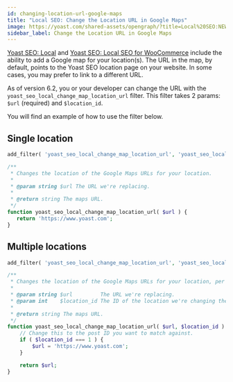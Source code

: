 ```yaml
---
id: changing-location-url-google-maps
title: "Local SEO: Change the Location URL in Google Maps"
image: https://yoast.com/shared-assets/opengraph/?title=Local%20SEO:NEWLINEChange%20the%20Location%20URLNEWLINEin%20Google%20Maps
sidebar_label: Change the Location URL in Google Maps
---
```

[Yoast SEO: Local](https://yoast.com/wordpress/plugins/local-seo/) and [Yoast SEO: Local SEO for WooCommerce](https://yoast.com/wordpress/plugins/local-seo-for-woocommerce/) include the ability to add a Google map for your location(s). The URL in the map, by default, points to the Yoast SEO location page on your website. In some cases, you may prefer to link to a different URL.

As of version 6.2, you or your developer can change the URL with the `yoast_seo_local_change_map_location_url` filter. This filter takes 2 params: `$url` (required) and `$location_id`.

You will find an example of how to use the filter below.

## Single location
```php
add_filter( 'yoast_seo_local_change_map_location_url', 'yoast_seo_local_change_map_location_url', 10, 1 );

/**
 * Changes the location of the Google Maps URLs for your location.
 *
 * @param string $url The URL we're replacing.
 *
 * @return string The maps URL.
 */
function yoast_seo_local_change_map_location_url( $url ) {
   return 'https://www.yoast.com';
}
```

## Multiple locations
```php
add_filter( 'yoast_seo_local_change_map_location_url', 'yoast_seo_local_change_map_location_url', 10, 2 );

/**
 * Changes the location of the Google Maps URLs for your location, per location.
 *
 * @param string $url         The URL we're replacing.
 * @param int    $location_id The ID of the location we're changing the map for.
 *
 * @return string The maps URL.
 */
function yoast_seo_local_change_map_location_url( $url, $location_id ) {
    // Change this to the post ID you want to match against.
    if ( $location_id === 1 ) {
        $url = 'https://www.yoast.com';
    }

    return $url;
}
```
